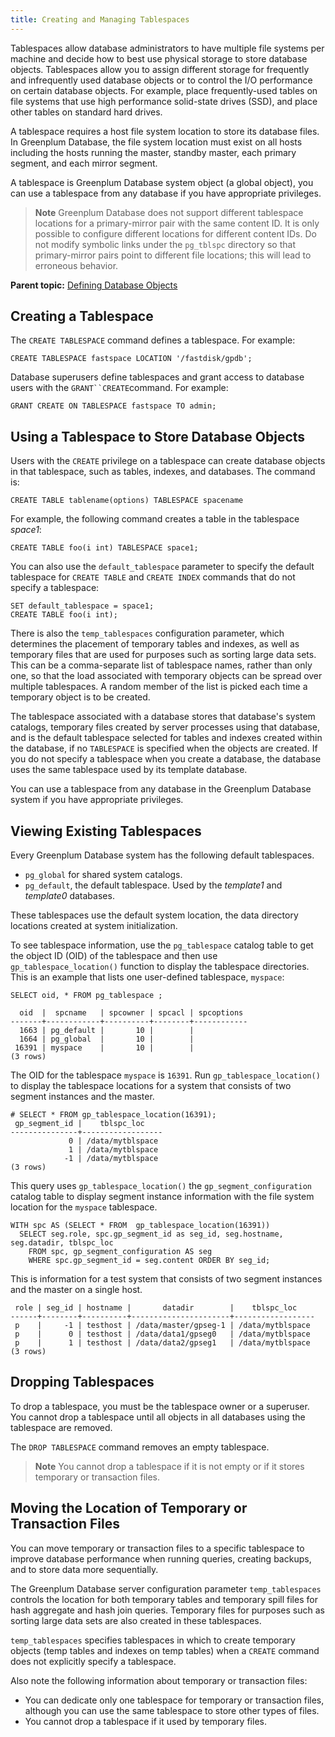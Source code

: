 ```yaml
---
title: Creating and Managing Tablespaces 
---
```


Tablespaces allow database administrators to have multiple file systems per machine and decide how to best use physical storage to store database objects. Tablespaces allow you to assign different storage for frequently and infrequently used database objects or to control the I/O performance on certain database objects. For example, place frequently-used tables on file systems that use high performance solid-state drives \(SSD\), and place other tables on standard hard drives.

A tablespace requires a host file system location to store its database files. In Greenplum Database, the file system location must exist on all hosts including the hosts running the master, standby master, each primary segment, and each mirror segment.

A tablespace is Greenplum Database system object \(a global object\), you can use a tablespace from any database if you have appropriate privileges.

> **Note** Greenplum Database does not support different tablespace locations for a primary-mirror pair with the same content ID. It is only possible to configure different locations for different content IDs. Do not modify symbolic links under the `pg_tblspc` directory so that primary-mirror pairs point to different file locations; this will lead to erroneous behavior.

**Parent topic:** [Defining Database Objects](../ddl/ddl.html)

## <a id="topic13"></a>Creating a Tablespace 

The `CREATE TABLESPACE` command defines a tablespace. For example:

```
CREATE TABLESPACE fastspace LOCATION '/fastdisk/gpdb';

```

Database superusers define tablespaces and grant access to database users with the `GRANT``CREATE`command. For example:

```
GRANT CREATE ON TABLESPACE fastspace TO admin;

```

## <a id="topic14"></a>Using a Tablespace to Store Database Objects 

Users with the `CREATE` privilege on a tablespace can create database objects in that tablespace, such as tables, indexes, and databases. The command is:

```
CREATE TABLE tablename(options) TABLESPACE spacename

```

For example, the following command creates a table in the tablespace *space1*:

```
CREATE TABLE foo(i int) TABLESPACE space1;

```

You can also use the `default_tablespace` parameter to specify the default tablespace for `CREATE TABLE` and `CREATE INDEX` commands that do not specify a tablespace:

```
SET default_tablespace = space1;
CREATE TABLE foo(i int);

```

There is also the `temp_tablespaces` configuration parameter, which determines the placement of temporary tables and indexes, as well as temporary files that are used for purposes such as sorting large data sets. This can be a comma-separate list of tablespace names, rather than only one, so that the load associated with temporary objects can be spread over multiple tablespaces. A random member of the list is picked each time a temporary object is to be created.

The tablespace associated with a database stores that database's system catalogs, temporary files created by server processes using that database, and is the default tablespace selected for tables and indexes created within the database, if no `TABLESPACE` is specified when the objects are created. If you do not specify a tablespace when you create a database, the database uses the same tablespace used by its template database.

You can use a tablespace from any database in the Greenplum Database system if you have appropriate privileges.

## <a id="topic15"></a>Viewing Existing Tablespaces 

Every Greenplum Database system has the following default tablespaces.

-   `pg_global` for shared system catalogs.
-   `pg_default`, the default tablespace. Used by the *template1* and *template0* databases.

These tablespaces use the default system location, the data directory locations created at system initialization.

To see tablespace information, use the `pg_tablespace` catalog table to get the object ID \(OID\) of the tablespace and then use `gp_tablespace_location()` function to display the tablespace directories. This is an example that lists one user-defined tablespace, `myspace`:

```
SELECT oid, * FROM pg_tablespace ;

  oid  |  spcname   | spcowner | spcacl | spcoptions
-------+------------+----------+--------+------------
  1663 | pg_default |       10 |        |
  1664 | pg_global  |       10 |        |
 16391 | myspace    |       10 |        |
(3 rows)

```

The OID for the tablespace `myspace` is `16391`. Run `gp_tablespace_location()` to display the tablespace locations for a system that consists of two segment instances and the master.

```
# SELECT * FROM gp_tablespace_location(16391);
 gp_segment_id |    tblspc_loc
---------------+------------------
             0 | /data/mytblspace
             1 | /data/mytblspace
            -1 | /data/mytblspace
(3 rows)

```

This query uses `gp_tablespace_location()` the `gp_segment_configuration` catalog table to display segment instance information with the file system location for the `myspace` tablespace.

```
WITH spc AS (SELECT * FROM  gp_tablespace_location(16391))
  SELECT seg.role, spc.gp_segment_id as seg_id, seg.hostname, seg.datadir, tblspc_loc 
    FROM spc, gp_segment_configuration AS seg 
    WHERE spc.gp_segment_id = seg.content ORDER BY seg_id;

```

This is information for a test system that consists of two segment instances and the master on a single host.

```
 role | seg_id | hostname |       datadir        |    tblspc_loc
------+--------+----------+----------------------+------------------
 p    |     -1 | testhost | /data/master/gpseg-1 | /data/mytblspace
 p    |      0 | testhost | /data/data1/gpseg0   | /data/mytblspace
 p    |      1 | testhost | /data/data2/gpseg1   | /data/mytblspace
(3 rows)
```

## <a id="topic16"></a>Dropping Tablespaces 

To drop a tablespace, you must be the tablespace owner or a superuser. You cannot drop a tablespace until all objects in all databases using the tablespace are removed.

The `DROP TABLESPACE` command removes an empty tablespace.

> **Note** You cannot drop a tablespace if it is not empty or if it stores temporary or transaction files.

## <a id="topic11"></a>Moving the Location of Temporary or Transaction Files 

You can move temporary or transaction files to a specific tablespace to improve database performance when running queries, creating backups, and to store data more sequentially.

The Greenplum Database server configuration parameter `temp_tablespaces` controls the location for both temporary tables and temporary spill files for hash aggregate and hash join queries. Temporary files for purposes such as sorting large data sets are also created in these tablespaces.

`temp_tablespaces` specifies tablespaces in which to create temporary objects \(temp tables and indexes on temp tables\) when a `CREATE` command does not explicitly specify a tablespace.

Also note the following information about temporary or transaction files:

-   You can dedicate only one tablespace for temporary or transaction files, although you can use the same tablespace to store other types of files.
-   You cannot drop a tablespace if it used by temporary files.

